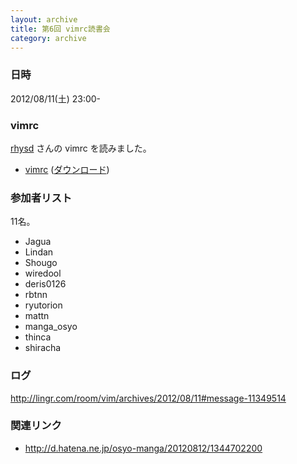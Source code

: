 ```yaml
---
layout: archive
title: 第6回 vimrc読書会
category: archive
---
```


### 日時
2012/08/11(土) 23:00-

### vimrc
[rhysd](https://github.com/rhysd) さんの vimrc を読みました。

- [vimrc](https://github.com/rhysd/dotfiles/blob/8228ebaeab0e022ee7161d0eb9fc633876b0be41/vimrc) ([ダウンロード](https://raw.github.com/rhysd/dotfiles/8228ebaeab0e022ee7161d0eb9fc633876b0be41/vimrc))

### 参加者リスト

11名。

- Jagua
- Lindan
- Shougo
- wiredool
- deris0126
- rbtnn
- ryutorion
- mattn
- manga_osyo
- thinca
- shiracha


### ログ
<http://lingr.com/room/vim/archives/2012/08/11#message-11349514>

### 関連リンク
- <http://d.hatena.ne.jp/osyo-manga/20120812/1344702200>
